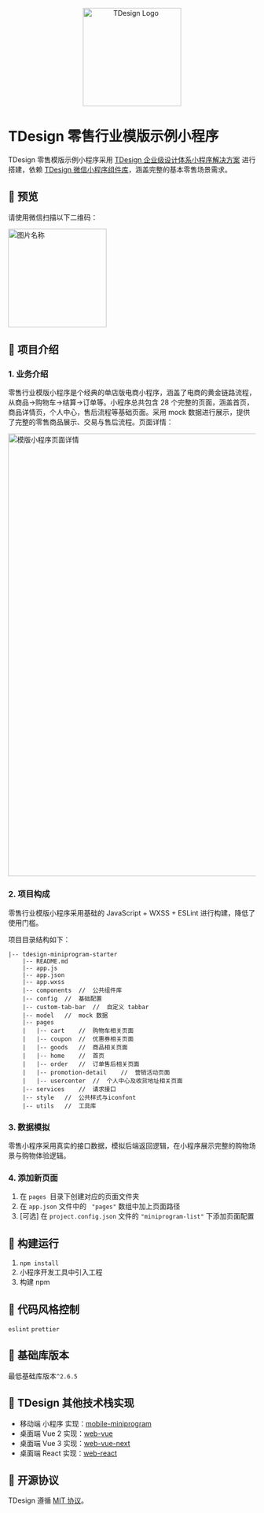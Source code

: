 <p align="center">
  <a href="https://tdesign.tencent.com/" target="_blank">
    <img alt="TDesign Logo" width="200" src="https://tdesign.gtimg.com/site/TDesign.png">
  </a>
</p>

# TDesign 零售行业模版示例小程序

TDesign 零售模版示例小程序采用 [TDesign 企业级设计体系小程序解决方案](https://tdesign.tencent.com/miniprogram/overview) 进行搭建，依赖 [TDesign 微信小程序组件库](https://github.com/Tencent/tdesign-miniprogram)，涵盖完整的基本零售场景需求。

## :high_brightness: 预览

<p>请使用微信扫描以下二维码：</p>

 <img src="https://we-retail-static-1300977798.cos.ap-guangzhou.myqcloud.com/retail-mp/common/qrcode.jpeg" width = "200" height = "200" alt="图片名称" align=center />

## :pushpin: 项目介绍

### 1. 业务介绍

零售行业模版小程序是个经典的单店版电商小程序，涵盖了电商的黄金链路流程，从商品->购物车->结算->订单等。小程序总共包含 28 个完整的页面，涵盖首页，商品详情页，个人中心，售后流程等基础页面。采用 mock 数据进行展示，提供了完整的零售商品展示、交易与售后流程。页面详情：

<img src="https://cdn-we-retail.ym.tencent.com/tsr/tdesign-starter-readme.png" width = "650" height = "900" alt="模版小程序页面详情" align=center />

### 2. 项目构成

零售行业模版小程序采用基础的 JavaScript + WXSS + ESLint 进行构建，降低了使用门槛。

项目目录结构如下：

```
|-- tdesign-miniprogram-starter
    |-- README.md
    |-- app.js
    |-- app.json
    |-- app.wxss
    |-- components	//	公共组件库
    |-- config	//	基础配置
    |-- custom-tab-bar	//	自定义 tabbar
    |-- model	//	mock 数据
    |-- pages
    |   |-- cart	//	购物车相关页面
    |   |-- coupon	//	优惠券相关页面
    |   |-- goods	//	商品相关页面
    |   |-- home	//	首页
    |   |-- order	//	订单售后相关页面
    |   |-- promotion-detail	//	营销活动页面
    |   |-- usercenter	//	个人中心及收货地址相关页面
    |-- services	//	请求接口
    |-- style	//	公共样式与iconfont
    |-- utils	//	工具库
```

### 3. 数据模拟

零售小程序采用真实的接口数据，模拟后端返回逻辑，在小程序展示完整的购物场景与购物体验逻辑。

### 4. 添加新页面

1. 在 `pages `目录下创建对应的页面文件夹
2. 在 `app.json` 文件中的 ` "pages"` 数组中加上页面路径
3. [可选] 在 `project.config.json` 文件的 `"miniprogram-list"` 下添加页面配置

## :hammer: 构建运行

1. `npm install`
2. 小程序开发工具中引入工程
3. 构建 npm

## :art: 代码风格控制

`eslint` `prettier`

## :iphone: 基础库版本

最低基础库版本`^2.6.5`

## :link: TDesign 其他技术栈实现

- 移动端 小程序 实现：[mobile-miniprogram](https://github.com/Tencent/tdesign-miniprogram)
- 桌面端 Vue 2 实现：[web-vue](https://github.com/Tencent/tdesign-vue)
- 桌面端 Vue 3 实现：[web-vue-next](https://github.com/Tencent/tdesign-vue-next)
- 桌面端 React 实现：[web-react](https://github.com/Tencent/tdesign-react)

## :page_with_curl: 开源协议

TDesign 遵循 [MIT 协议](https://github.com/Tencent/tdesign-miniprogram-starter-retail/LICENSE)。
